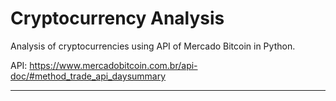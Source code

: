 # Cryptocurrency Analysis
Analysis of cryptocurrencies using API of Mercado Bitcoin in Python.

API: https://www.mercadobitcoin.com.br/api-doc/#method_trade_api_daysummary

----------------------------------------------------------------------------------
